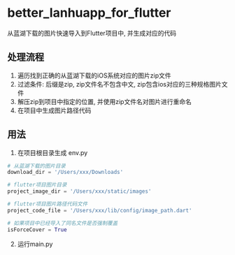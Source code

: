 # better_lanhuapp_for_flutter
从蓝湖下载的图片快速导入到Flutter项目中, 并生成对应的代码

## 处理流程
1. 遍历找到正确的从蓝湖下载的iOS系统对应的图片zip文件
2. 过滤条件: 后缀是zip, zip文件名不包含中文, zip包含ios对应的三种规格图片文件
3. 解压zip到项目中指定的位置, 并使用zip文件名对图片进行重命名
4. 在项目中生成图片路径代码

## 用法
1. 在项目根目录生成 env.py
```python
# 从蓝湖下载的图片目录
download_dir = '/Users/xxx/Downloads'

# flutter项目图片目录
project_image_dir = '/Users/xxx/static/images'

# flutter项目图片路径代码文件
project_code_file = '/Users/xxx/lib/config/image_path.dart'

# 如果项目中已经导入了同名文件是否强制覆盖
isForceCover = True
```
2. 运行main.py